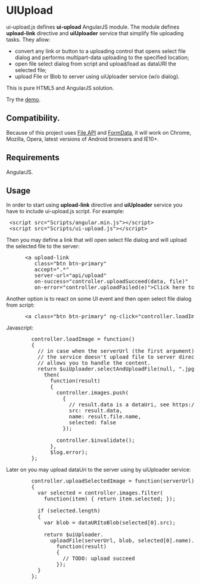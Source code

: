 # UIUpload
ui-upload.js defines <b>ui-upload</b> AngularJS module.
The module defines <b>upload-link</b> directive and <b>uiUploader</b> service that simplify file uploading tasks.
They allow:
<ul>
  <li>
  convert any link or button to a uploading control that opens select file dialog and performs multipart-data uploading
  to the specified location;
  </li>
  <li>
  open file select dialog from script and upload/load as dataURI the selected file;
  </li>
  <li>
  upload File or Blob to server using uiUploader service (w/o dialog).
  </li>
</ul>

This is pure HTML5 and AngularJS solution.

Try the <a href="http://www.nesterovsky-bros.com/Demos/ui-upload/index.html">demo</a>.

<h2>Compatibility.</h2>
Because of this project uses <a href="http://caniuse.com/#search=File%20API">File API</a> and 
<a href="http://caniuse.com/#search=FormData">FormData</a>, it will work on Chrome, Mozilla, Opera, 
latest versions of Android browsers and IE10+.

<h2>Requirements</h2>
AngularJS.

<h2>Usage</h2>
In order to start using <b>upload-link</b> directive and <b>uiUploader</b> service you have to include ui-upload.js script.
For example:

<pre>
 &lt;script src="Scripts/angular.min.js"&gt;&lt;/script&gt;
 &lt;script src="Scripts/ui-upload.js"&gt;&lt;/script&gt;
</pre>

Then you may define a link that will open select file dialog and will upload the selected file to the server:

<pre>
      &lt;a upload-link
         class="btn btn-primary"
         accept=".*"
         server-url="api/upload"
         on-success="controller.uploadSucceed(data, file)"
         on-error="controller.uploadFailed(e)"&gt;Click here to upload an image&lt;/a&gt;
</pre>

Another option is to react on some UI event and then open select file dialog from script:

<pre>
      &lt;a class="btn btn-primary" ng-click="controller.loadImage()"&gt;Load an image&lt;/a&gt;
</pre>

Javascript:

<pre>
        controller.loadImage = function()
        {
          // in case when the serverUrl (the first argument) is null,
          // the service doesn't upload file to server directly, but 
          // allows you to handle the content.
          return $uiUploader.selectAndUploadFile(null, ".jpg,.png,.gif").
            then(
              function(result)
              {
                controller.images.push(
                  {
                    // result.data is a dataUri, see https://developer.mozilla.org/en-US/docs/Web/HTTP/data_URIs
                    src: result.data,
                    name: result.file.name,
                    selected: false
                  });

                controller.$invalidate();
              },
              $log.error);
        };
</pre>

Later on you may upload dataUri to the server using by uiUploader service:

<pre>
        controller.uploadSelectedImage = function(serverUrl)
        {
          var selected = controller.images.filter(
            function(item) { return item.selected; });

          if (selected.length)
          {
            var blob = dataURItoBlob(selected[0].src);

            return $uiUploader.
              uploadFile(serverUrl, blob, selected[0].name).then(
                function(result)
                {
                  // TODO: upload succeed
                });
          }
        };
</pre>
